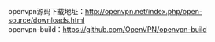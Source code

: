 openvpn源码下载地址：<a href="http://openvpn.net/index.php/open-source/downloads.html">http://openvpn.net/index.php/open-source/downloads.html</a><br/>
openvpn-build：<a href="https://github.com/OpenVPN/openvpn-build">https://github.com/OpenVPN/openvpn-build</a><br/>
